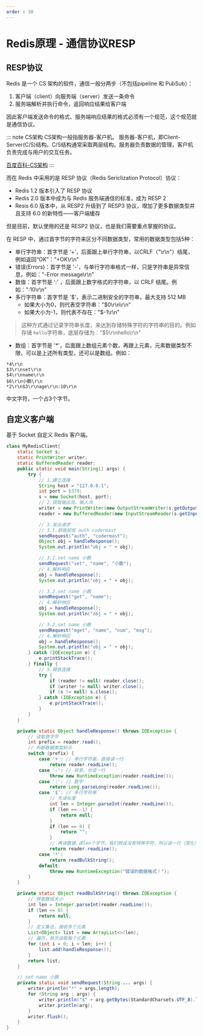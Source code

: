 ```yaml
---
order : 30
---
```


# Redis原理 - 通信协议RESP


## RESP协议

Redis 是一个 CS 架构的软件，通信一般分两步（不包括pipeline 和 PubSub）：

1. 客户端（client）向服务端（server）发送一条命令
2. 服务端解析并执行命令，返回响应结果给客户端

因此客户端发送命令的格式、服务端响应结果的格式必须有一个规范，这个规范就是通信协议。

::: note CS架构
CS架构一般指服务器-客户机。 服务器-客户机，即Client-Server(C/S)结构。C/S结构通常采取两层结构。服务器负责数据的管理，客户机负责完成与用户的交互任务。

[百度百科-CS架构](https://baike.baidu.com/item/%E6%9C%8D%E5%8A%A1%E5%99%A8-%E5%AE%A2%E6%88%B7%E6%9C%BA?fromtitle=CS%E6%9E%B6%E6%9E%84&fromid=7859292&fromModule=lemma_search-box)
:::


而在 Redis 中采用的是 RESP 协议（Redis Sericlization Protocol）协议：

- Redis 1.2 版本引入了 RESP 协议
- Redis 2.0 版本中成为与 Redis 服务端通信的标准，成为 RESP 2
- Resis 6.0 版本中，从 RESP2 升级到了 RESP3 协议，增加了更多数据类型并且支持 6.0 的新特性——客户端缓存

但是目前，默认使用的还是 RESP2 协议，也是我们需要重点掌握的协议。

在 RESP 中，通过首字节的字符来区分不同数据类型，常用的数据类型包括5种：
- 单行字符串：首字节是 ‘+’，后面跟上单行字符串，以CRLF（"\r\n"）结尾，例如返回“OK”："+OK\r\n"
- 错误(Errors)：首字节是 '-'，与单行字符串格式一样，只是字符串是异常信息，例如："-Error message\r\n"
- 数值：首字节是 ':' ，后面跟上数字格式的字符串，以 CRLF 结尾。例如：":10\r\n"
- 多行字符串：首字节是 '$'，表示二进制安全的字符串，最大支持 512 MB
    - 如果大小为0，则代表空字符串："$0\r\n\r\n"
    - 如果大小为-1，则代表不存在："$-1\r\n"

> 这种方式通过记录字符串长度，来达到存储特殊字符的字符串的目的。例如存储 `hello`字符串，底层存储为："$5\r\nhello\r\n"
- 数组：首字节是 '*'，后面跟上数组元素个数，再跟上元素，元素数据类型不限，可以是上述所有类型，还可以是数组。例如： 
```
*4\r\n
$3\r\nset\r\n
$4\r\nname\r\n
$6\r\n小鹏\r\n
*2\r\n$3\r\nage\r\n:10\r\n
```
中文字符，一个占3个字节。

## 自定义客户端

基于 Socket 自定义 Redis 客户端。

```java
class MyRedisClient{
    static Socket s;
    static PrintWriter writer;
    static BufferedReader reader;
    public static void main(String[] args) {
        try {
            // 1.建立连接
            String host = "127.0.0.1";
            int port = 6379;
            s = new Socket(host, port);
            // 2.获取输出流、输入流
            writer = new PrintWriter(new OutputStreamWriter(s.getOutputStream(), StandardCharsets.UTF_8));
            reader = new BufferedReader(new InputStreamReader(s.getInputStream(), StandardCharsets.UTF_8));

            // 3.发出请求
            // 3.1.获取授权 auth codermast
            sendRequest("auth", "codermast");
            Object obj = handleResponse();
            System.out.println("obj = " + obj);

            // 3.2.set name 小鹏
            sendRequest("set", "name", "小鹏");
            // 4.解析响应
            obj = handleResponse();
            System.out.println("obj = " + obj);

            // 3.2.set name 小鹏
            sendRequest("get", "name");
            // 4.解析响应
            obj = handleResponse();
            System.out.println("obj = " + obj);

            // 3.2.set name 小鹏
            sendRequest("mget", "name", "num", "msg");
            // 4.解析响应
            obj = handleResponse();
            System.out.println("obj = " + obj);
        } catch (IOException e) {
            e.printStackTrace();
        } finally {
            // 5.释放连接
            try {
                if (reader != null) reader.close();
                if (writer != null) writer.close();
                if (s != null) s.close();
            } catch (IOException e) {
                e.printStackTrace();
            }
        }
    }

    private static Object handleResponse() throws IOException {
        // 读取首字节
        int prefix = reader.read();
        // 判断数据类型标示
        switch (prefix) {
            case '+': // 单行字符串，直接读一行
                return reader.readLine();
            case '-': // 异常，也读一行
                throw new RuntimeException(reader.readLine());
            case ':': // 数字
                return Long.parseLong(reader.readLine());
            case '$': // 多行字符串
                // 先读长度
                int len = Integer.parseInt(reader.readLine());
                if (len == -1) {
                    return null;
                }
                if (len == 0) {
                    return "";
                }
                // 再读数据,读len个字节。我们假设没有特殊字符，所以读一行（简化）
                return reader.readLine();
            case '*':
                return readBulkString();
            default:
                throw new RuntimeException("错误的数据格式！");
        }
    }

    private static Object readBulkString() throws IOException {
        // 获取数组大小
        int len = Integer.parseInt(reader.readLine());
        if (len <= 0) {
            return null;
        }
        // 定义集合，接收多个元素
        List<Object> list = new ArrayList<>(len);
        // 遍历，依次读取每个元素
        for (int i = 0; i < len; i++) {
            list.add(handleResponse());
        }
        return list;
    }

    // set name 小鹏
    private static void sendRequest(String ... args) {
        writer.println("*" + args.length);
        for (String arg : args) {
            writer.println("$" + arg.getBytes(StandardCharsets.UTF_8).length);
            writer.println(arg);
        }
        writer.flush();
    }
}

```